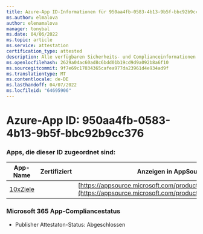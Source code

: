 ```yaml
---
title: Azure-App ID-Informationen für 950aa4fb-0583-4b13-9b5f-bbc92b9cc376
ms.author: elmalova
author: elenamalova
manager: tonybal
ms.date: 04/06/2022
ms.topic: article
ms.service: attestation
certification_type: attested
description: Alle verfügbaren Sicherheits- und Complianceinformationen für 950aa4fb-0583-4b13-9b5f-bbc92b9cc376.
ms.openlocfilehash: 2629a04ac60ad8c6bdd01b19cd9d9a092b8a6f10
ms.sourcegitcommit: 9f7e69c17034365cafea977da23961d4e934ad9f
ms.translationtype: MT
ms.contentlocale: de-DE
ms.lasthandoff: 04/07/2022
ms.locfileid: "64695906"
---
```

# <a name="azure-app-id-950aa4fb-0583-4b13-9b5f-bbc92b9cc376"></a>Azure-App ID: 950aa4fb-0583-4b13-9b5f-bbc92b9cc376


### <a name="apps-associated-with-this-id"></a>Apps, die dieser ID zugeordnet sind:
| **App-Name** | **Zertifiziert** | **Anzeigen in AppSource** |
|--------------|---------------|-----------------------|
| [10xZiele](../forward/WA200003122.md) |  | [https://appsource.microsoft.com/product/office/WA200003122](https://appsource.microsoft.com/product/office/WA200003122) |

### <a name="microsoft-365-app-compliance-status"></a>Microsoft 365 App-Compliancestatus
- Publisher Attestaton-Status: Abgeschlossen
